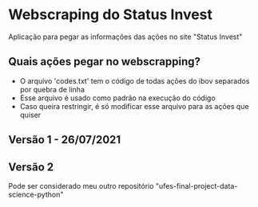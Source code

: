 # Webscraping do Status Invest
Aplicação para pegar as informações das ações no site "Status Invest"

## Quais ações pegar no webscrapping?
  - O arquivo 'codes.txt' tem o código de todas ações do ibov separados por quebra de linha
  - Esse arquivo é usado como padrão na execução do código
  - Caso queira restringir, é só modificar esse arquivo para as ações que quiser

## Versão 1 - 26/07/2021

## Versão 2
Pode ser considerado meu outro repositório "ufes-final-project-data-science-python"
